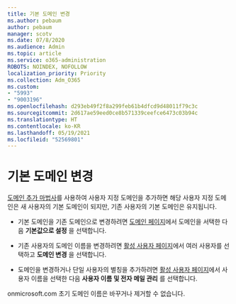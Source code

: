 ```yaml
---
title: 기본 도메인 변경
ms.author: pebaum
author: pebaum
manager: scotv
ms.date: 07/8/2020
ms.audience: Admin
ms.topic: article
ms.service: o365-administration
ROBOTS: NOINDEX, NOFOLLOW
localization_priority: Priority
ms.collection: Adm_O365
ms.custom:
- "5993"
- "9003196"
ms.openlocfilehash: d293eb49f2f8a299feb61b4dfcd9d48011f79c3c
ms.sourcegitcommit: 2d617ae59eed0ce8b571339ceefce6473c03b94c
ms.translationtype: HT
ms.contentlocale: ko-KR
ms.lasthandoff: 05/19/2021
ms.locfileid: "52569801"
---
```

# <a name="change-default-domain"></a>기본 도메인 변경

[도메인 추가 마법사](https://admin.microsoft.com/Adminportal#/Domains/Wizard)를 사용하여 사용자 지정 도메인을 추가하면 해당 사용자 지정 도메인은 새 사용자의 기본 도메인이 되지만, 기존 사용자의 기본 도메인은 유지됩니다.

- 기본 도메인을 기존 도메인으로 변경하려면 [도메인 페이지](https://admin.microsoft.com/Adminportal/Home#/Domains)에서 도메인을 서택한 다음 **기본값으로 설정** 을 선택합니다.

- 기존 사용자의 도메인 이름을 변경하려면 [활성 사용자 페이지](https://admin.microsoft.com/Adminportal/Home#/users)에서 여러 사용자를 선택하고 **도메인 변경** 을 선택합니다.

- 도메인을 변경하거나 단일 사용자의 별칭을 추가하려면 [활성 사용자 페이지](https://admin.microsoft.com/Adminportal/Home#/users)에서 사용자 이름을 선택한 다음 **사용자 이름 및 전자 메일 관리** 를 선택합니다.

onmicrosoft.com 초기 도메인 이름은 바꾸거나 제거할 수 없습니다.